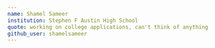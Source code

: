 ```yaml
---
name: Shamel Sameer
institution: Stephen F Austin High School
quote: working on college applications, can't think of anything
github_user: shamelsameer
---
```

